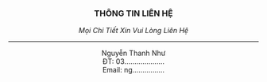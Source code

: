 <HTML>
<HEAD>
<HEAD>
</HEAD>
<BODY>
    <center>
                <h3>THÔNG TIN LIÊN HỆ</h3>
                <i>Mọi Chi Tiết Xin Vui Lòng Liên Hệ</i>
                <hr />
                 Nguyễn Thanh Như<br />
                 ĐT: 03....................<br />
                 Email: ng................
    <center>
<BODY>
</HTML>
